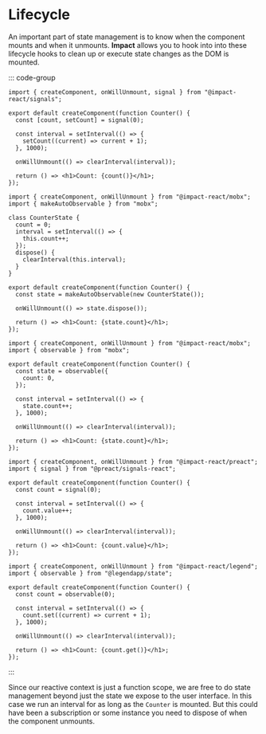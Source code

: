# Lifecycle

An important part of state management is to know when the component mounts and when it unmounts. **Impact** allows you to hook into into these lifecycle hooks to clean up or execute state changes as the DOM is mounted.

::: code-group

```tsx [Impact Signals]
import { createComponent, onWillUnmount, signal } from "@impact-react/signals";

export default createComponent(function Counter() {
  const [count, setCount] = signal(0);

  const interval = setInterval(() => {
    setCount((current) => current + 1);
  }, 1000);

  onWillUnmount(() => clearInterval(interval));

  return () => <h1>Count: {count()}</h1>;
});
```

```tsx [Mobx (OO)]
import { createComponent, onWillUnmount } from "@impact-react/mobx";
import { makeAutoObservable } from "mobx";

class CounterState {
  count = 0;
  interval = setInterval(() => {
    this.count++;
  });
  dispose() {
    clearInterval(this.interval);
  }
}

export default createComponent(function Counter() {
  const state = makeAutoObservable(new CounterState());

  onWillUnmount(() => state.dispose());

  return () => <h1>Count: {state.count}</h1>;
});
```

```tsx [Mobx]
import { createComponent, onWillUnmount } from "@impact-react/mobx";
import { observable } from "mobx";

export default createComponent(function Counter() {
  const state = observable({
    count: 0,
  });

  const interval = setInterval(() => {
    state.count++;
  }, 1000);

  onWillUnmount(() => clearInterval(interval));

  return () => <h1>Count: {state.count}</h1>;
});
```

```tsx [Preact Signals]
import { createComponent, onWillUnmount } from "@impact-react/preact";
import { signal } from "@preact/signals-react";

export default createComponent(function Counter() {
  const count = signal(0);

  const interval = setInterval(() => {
    count.value++;
  }, 1000);

  onWillUnmount(() => clearInterval(interval));

  return () => <h1>Count: {count.value}</h1>;
});
```

```tsx [Legend State]
import { createComponent, onWillUnmount } from "@impact-react/legend";
import { observable } from "@legendapp/state";

export default createComponent(function Counter() {
  const count = observable(0);

  const interval = setInterval(() => {
    count.set((current) => current + 1);
  }, 1000);

  onWillUnmount(() => clearInterval(interval));

  return () => <h1>Count: {count.get()}</h1>;
});
```

:::

Since our reactive context is just a function scope, we are free to do state management beyond just the state we expose to the user interface. In this case we run an interval for as long as the `Counter` is mounted. But this could have been a subscription or some instance you need to dispose of when the component unmounts.
